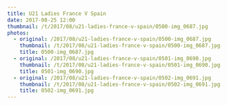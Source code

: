 ```yaml
---
title: U21 Ladies France V Spain
date: 2017-08-25 12:00
thumbnail: /t/2017/08/u21-ladies-france-v-spain/0500-img_0687.jpg
photos:
  - original: /2017/08/u21-ladies-france-v-spain/0500-img_0687.jpg
    thumbnail: /t/2017/08/u21-ladies-france-v-spain/0500-img_0687.jpg
    title: 0500-img_0687.jpg
  - original: /2017/08/u21-ladies-france-v-spain/0501-img_0690.jpg
    thumbnail: /t/2017/08/u21-ladies-france-v-spain/0501-img_0690.jpg
    title: 0501-img_0690.jpg
  - original: /2017/08/u21-ladies-france-v-spain/0502-img_0691.jpg
    thumbnail: /t/2017/08/u21-ladies-france-v-spain/0502-img_0691.jpg
    title: 0502-img_0691.jpg
---
```

